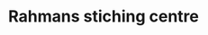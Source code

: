 ---
title: "Rahmans stiching centre"
url: /thiruvananthapuram/rahmans-stiching-centre/
shop: Schneiderei
---